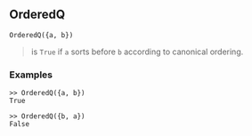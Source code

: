 ## OrderedQ
```
OrderedQ({a, b})
```

> is `True` if `a` sorts before `b` according to canonical ordering.
 
### Examples
```
>> OrderedQ({a, b})
True

>> OrderedQ({b, a})
False
```